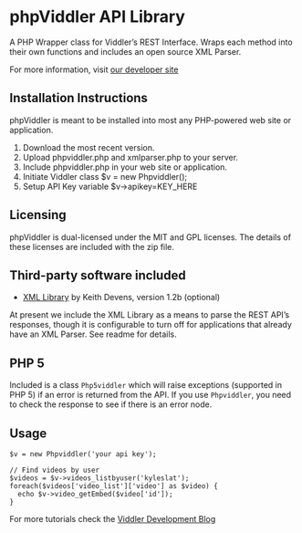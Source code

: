 phpViddler API Library
======================

A PHP Wrapper class for Viddler’s REST Interface. Wraps each method into their own functions and includes an open source XML Parser.

For more information, visit [our developer site](http://developers.viddler.com/projects/api-wrappers/phpviddler/)

Installation Instructions
-------------------------
phpViddler is meant to be installed into most any PHP-powered web site or application.

1. Download the most recent version.
2. Upload phpviddler.php and xmlparser.php to your server.
3. Include phpviddler.php in your web site or application.
4. Initiate Viddler class $v = new Phpviddler();
5. Setup API Key variable $v->apikey=KEY_HERE

Licensing
---------
phpViddler is dual-licensed under the MIT and GPL licenses. The details of these licenses are included with the zip file.

Third-party software included
-----------------------------
* [XML Library](http://keithdevens.com/software/phpxml) by Keith Devens, version 1.2b (optional)

At present we include the XML Library as a means to parse the REST API’s responses, though it is configurable to turn off for applications that already have an XML Parser. See readme for details.

PHP 5
-----
Included is a class `Php5viddler` which will raise exceptions (supported in PHP 5) if an error is returned from the API.  If you use `Phpviddler`, you need to check the response to see if there is an error node.

Usage
-----
    $v = new Phpviddler('your api key');
    
    // Find videos by user
    $videos = $v->videos_listbyuser('kyleslat');
    foreach($videos['video_list']['video'] as $video) {
      echo $v->video_getEmbed($video['id']);
    }
    
For more tutorials check the [Viddler Development Blog](http://developers.viddler.com/category/tutorials/phpviddler/)